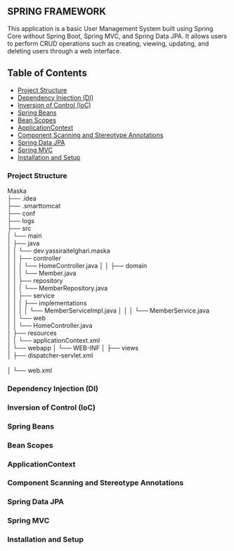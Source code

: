## SPRING FRAMEWORK

This application is a basic User Management System
built using Spring Core without Spring Boot,
Spring MVC, and Spring Data JPA. It allows users to perform CRUD operations
such as creating, viewing, updating, and deleting users through a web interface.

## Table of Contents
- [Project Structure](#project-structure)
- [Dependency Injection (DI)](#dependency-injection-di)
- [Inversion of Control (IoC)](#inversion-of-control-ioc)
- [Spring Beans](#spring-beans)
- [Bean Scopes](#bean-scopes)
- [ApplicationContext](#applicationcontext)
- [Component Scanning and Stereotype Annotations](#component-scanning-and-stereotype-annotations)
- [Spring Data JPA](#spring-data-jpa)
- [Spring MVC](#spring-mvc)
- [Installation and Setup](#installation-and-setup)

### Project Structure
Maska<br>
├── .idea<br>
├── .smarttomcat<br>
├── conf<br>
├── logs<br>
├── src<br>
│   └── main<br>
│       ├── java<br>
│       │   └── dev.yassiraitelghari.maska<br>
│       │       ├── controller<br>
│       │       │   └── HomeController.java
│       │       ├── domain<br>
│       │       │   └── Member.java            
│       │       ├── repository<br>
│       │       │   └── MemberRepository.java  
│       │       ├── service<br>
│       │       │   ├── implementations<br>
│       │       │   │   └── MemberServiceImpl.java
│       │       │   └── MemberService.java      
│       │       └── web<br>
│       │           └── HomeController.java  
│       ├── resources<br>
│       │   └── applicationContext.xml       
│       └── webapp
│           └── WEB-INF
│               ├── views<br>
│               ├── dispatcher-servlet.xml<br>        
│               └── web.xml<br>                     

### Dependency Injection (DI)

### Inversion of Control (IoC)

### Spring Beans

### Bean Scopes

### ApplicationContext

### Component Scanning and Stereotype Annotations

### Spring Data JPA

### Spring MVC

### Installation and Setup
